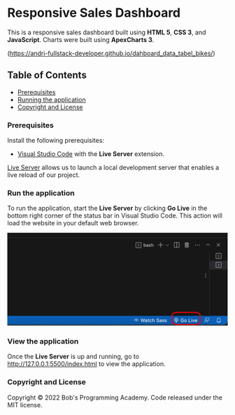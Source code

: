 # Responsive Sales Dashboard

This is a responsive sales dashboard built using **HTML 5**, **CSS 3**, and **JavaScript**. Charts were built using **ApexCharts 3**.

(https://andri-fullstack-developer.github.io/dahboard_data_tabel_bikes/)

## Table of Contents

- [Prerequisites](#prerequisites)
- [Running the application](#run-the-application)
- [Copyright and License](#copyright-and-license)

### Prerequisites

Install the following prerequisites:

- [Visual Studio Code](https://code.visualstudio.com/download) with the **Live Server** extension.

[Live Server](https://marketplace.visualstudio.com/items?itemName=ritwickdey.LiveServer) allows us to launch a local development server that enables a live reload of our project.

### Run the application

To run the application, start the **Live Server** by clicking **Go Live** in the bottom right corner of the status bar in Visual Studio Code. This action will load the website in your default web browser.

![plot](https://github.com/BobsProgrammingAcademy/responsive-sales-dashboard/blob/master/images/vscode.png?raw=true)

### View the application

Once the **Live Server** is up and running, go to http://127.0.0.1:5500/index.html to view the application.

### Copyright and License

Copyright © 2022 Bob's Programming Academy. Code released under the MIT license.
